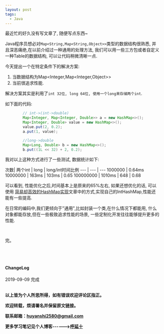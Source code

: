 ```yaml
---
layout: post
tags:
  - Java
---
```


最近忙的好久没有写文章了, 随便写点东西~

Java程序员想必对`Map<String,Map<String,Object>>`类型的数据结构很熟悉, 并且深恶痛绝,在以前介绍过一种通用的处理方法, 我们可以用一些三方包或者自定义一种Table的数据结构, 可以让代码稍微清晰一点.

今天提出一个在特定条件下的解决方案:

1.  当数据结构为Map<Integer,Map<Integer,Object>> 
2.  当前很追求性能.

解决方案其实是利用了`int 32位, long 64位, 使用一个long来存储两个int`.

如下面的代码:

```java
        // int->(int->double)
        Map<Integer, Map<Integer, Double>> a = new HashMap<>();
        Map<Integer, Double> value = new HashMap<>();
        value.put(2, 0.2);
        a.put(1, value);

        //long->double
        Map<Long, Double> b = new HashMap<>();
        b.put((1L << 32) + 2, 0.2);
```

我对以上这种方式进行了一些测试, 数据统计如下:

次数| 两个int | long | long/int时间比例
--- | --- | ---
1000000 | 0.64ms
10000000 | 163ms | 103ms | 0.65
100000000 | 1010ms | 648  | 0.68


可以看到, 性能优化之后,时间基本上是原来的65%左右, 如果还想优化的话, 可以使用 [简易却高效的HashMap实现](http://huyan.couplecoders.tech/java/%E8%BD%AE%E5%AD%90/2019/08/12/%E7%AE%80%E6%98%93%E5%8D%B4%E9%AB%98%E6%95%88%E7%9A%84HashMap%E5%AE%9E%E7%8E%B0/)文章中的方式,实现自己的IntHashMap,性能还能有一些提高.

在日常的编码中,我们更倾向于"通用",比如封装一个类,在什么情况下都能用, 什么对象都能存放,但在一些极致追求性能的场景, 一些定制化开发往往能够提升更多的性能.

<br>

完。
<br>
<br>
<br>
<br>
<h4>ChangeLog</h4>
2019-09-09 完成
<br>
<br>


**以上皆为个人所思所得，如有错误欢迎评论区指正。**


**欢迎转载，烦请署名并保留原文链接。**


**联系邮箱：huyanshi2580@gmail.com**


**更多学习笔记见个人博客------><a href="{{ site.baseurl }}/">呼延十</a>**